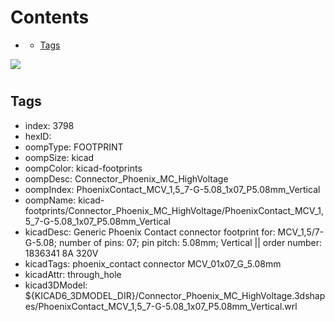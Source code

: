 



Contents
========

* [](#)
	* [Tags](#tags)
  
![][im]
# 

## Tags

- index: 3798
- hexID: 
- oompType: FOOTPRINT
- oompSize: kicad
- oompColor: kicad-footprints
- oompDesc: Connector_Phoenix_MC_HighVoltage
- oompIndex: PhoenixContact_MCV_1,5_7-G-5.08_1x07_P5.08mm_Vertical
- oompName: kicad-footprints/Connector_Phoenix_MC_HighVoltage/PhoenixContact_MCV_1,5_7-G-5.08_1x07_P5.08mm_Vertical
- kicadDesc: Generic Phoenix Contact connector footprint for: MCV_1,5/7-G-5.08; number of pins: 07; pin pitch: 5.08mm; Vertical || order number: 1836341 8A 320V
- kicadTags: phoenix_contact connector MCV_01x07_G_5.08mm
- kicadAttr: through_hole
- kicad3DModel: ${KICAD6_3DMODEL_DIR}/Connector_Phoenix_MC_HighVoltage.3dshapes/PhoenixContact_MCV_1,5_7-G-5.08_1x07_P5.08mm_Vertical.wrl



[im]: image.png

